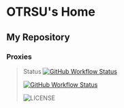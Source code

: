 # OTRSU's Home

## My Repository
### Proxies
> Status
> [![GitHub Workflow Status](https://img.shields.io/github/workflow/status/OTRSU/Proxies/sub_merge?label=sub_merge)](https://github.com/OTRSU/Proxies/actions/workflows/merge.yml)
>
> [![GitHub Workflow Status](https://img.shields.io/github/workflow/status/OTRSU/Proxies/speedtest?label=speedtest)](https://github.com/OTRSU/Proxies/actions/workflows/speedtest.yml)
>
> ![LICENSE](https://img.shields.io/badge/license-CC%20BY--SA%204.0-green.svg)